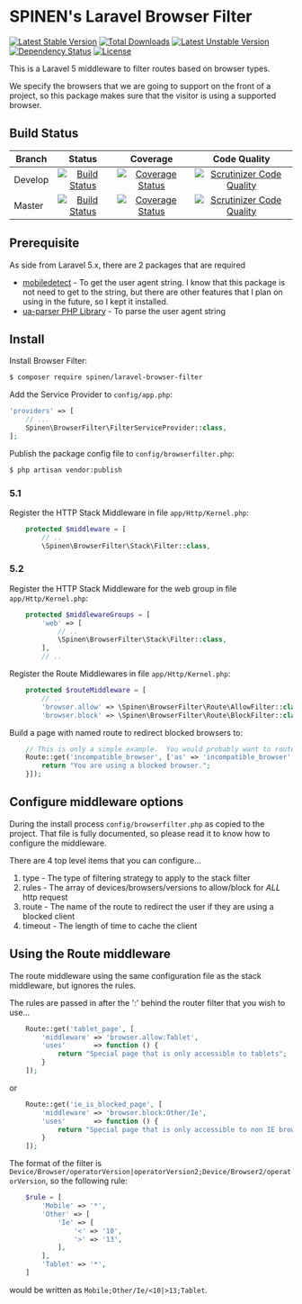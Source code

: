 # SPINEN's Laravel Browser Filter

[![Latest Stable Version](https://poser.pugx.org/spinen/laravel-browser-filter/v/stable)](https://packagist.org/packages/spinen/laravel-browser-filter)
[![Total Downloads](https://poser.pugx.org/spinen/laravel-browser-filter/downloads)](https://packagist.org/packages/spinen/laravel-browser-filter)
[![Latest Unstable Version](https://poser.pugx.org/spinen/laravel-browser-filter/v/unstable)](https://packagist.org/packages/spinen/laravel-browser-filter)
[![Dependency Status](https://www.versioneye.com/php/spinen:laravel-browser-filter/0.1.1/badge.svg)](https://www.versioneye.com/php/spinen:laravel-browser-filter/0.1.1)
[![License](https://poser.pugx.org/spinen/laravel-browser-filter/license)](https://packagist.org/packages/spinen/laravel-browser-filter)

This is a Laravel 5 middleware to filter routes based on browser types.

We specify the browsers that we are going to support on the front of a project, so this package makes sure that the visitor is using a supported browser.

## Build Status

| Branch | Status | Coverage | Code Quality |
| ------ | :----: | :------: | :----------: |
| Develop | [![Build Status](https://travis-ci.org/spinen/laravel-browser-filter.svg?branch=develop)](https://travis-ci.org/spinen/laravel-browser-filter) | [![Coverage Status](https://coveralls.io/repos/spinen/laravel-browser-filter/badge.svg?branch=develop&service=github)](https://coveralls.io/github/spinen/laravel-browser-filter?branch=develop) | [![Scrutinizer Code Quality](https://scrutinizer-ci.com/g/spinen/laravel-browser-filter/badges/quality-score.png?b=develop)](https://scrutinizer-ci.com/g/spinen/laravel-browser-filter/?branch=develop) |
| Master | [![Build Status](https://travis-ci.org/spinen/laravel-browser-filter.svg?branch=master)](https://travis-ci.org/spinen/laravel-browser-filter) | [![Coverage Status](https://coveralls.io/repos/spinen/laravel-browser-filter/badge.svg?branch=master&service=github)](https://coveralls.io/github/spinen/laravel-browser-filter?branch=master) | [![Scrutinizer Code Quality](https://scrutinizer-ci.com/g/spinen/laravel-browser-filter/badges/quality-score.png?b=master)](https://scrutinizer-ci.com/g/spinen/laravel-browser-filter/?branch=master) |

## Prerequisite

As side from Laravel 5.x, there are 2 packages that are required

* [mobiledetect](https://github.com/serbanghita/Mobile-Detect) - To get the user agent string.  I know that this package is not need to get to the string, but there are other features that I plan on using in the future, so I kept it installed.
* [ua-parser PHP Library](https://github.com/tobie/ua-parser/tree/master/php) - To parse the user agent string

## Install

Install Browser Filter:

```bash
$ composer require spinen/laravel-browser-filter
```

Add the Service Provider to `config/app.php`:

```php
'providers' => [
    // ...
    Spinen\BrowserFilter\FilterServiceProvider::class,
];
```

Publish the package config file to `config/browserfilter.php`:

```bash
$ php artisan vendor:publish
```

### 5.1

Register the HTTP Stack Middleware in file `app/Http/Kernel.php`:

```php
    protected $middleware = [
        // ..
        \Spinen\BrowserFilter\Stack\Filter::class,
```

### 5.2

Register the HTTP Stack Middleware for the web group in file `app/Http/Kernel.php`:

```php
    protected $middlewareGroups = [
        'web' => [
            // ..
            \Spinen\BrowserFilter\Stack\Filter::class,
        ],
        // ..
```

Register the Route Middlewares in file `app/Http/Kernel.php`:

```php
    protected $routeMiddleware = [
        // ..
        'browser.allow' => \Spinen\BrowserFilter\Route\AllowFilter::class,
        'browser.block' => \Spinen\BrowserFilter\Route\BlockFilter::class,
```

Build a page with named route to redirect blocked browsers to:

```php
    // This is only a simple example.  You would probably want to route to a controller with a view.
    Route::get('incompatible_browser', ['as' => 'incompatible_browser', 'uses' => function() {
        return "You are using a blocked browser.";
    }]);
```

## Configure middleware options

During the install process `config/browserfilter.php` as copied to the project.  That file is fully documented, so please read it to know how to configure the middleware.

There are 4 top level items that you can configure...

1. type - The type of filtering strategy to apply to the stack filter
2. rules - The array of devices/browsers/versions to allow/block for *ALL* http request
3. route - The name of the route to redirect the user if they are using a blocked client
4. timeout - The length of time to cache the client

## Using the Route middleware

The route middleware using the same configuration file as the stack middleware, but ignores the rules.

The rules are passed in after the ':' behind the router filter that you wish to use...

```php
    Route::get('tablet_page', [
        'middleware' => 'browser.allow:Tablet',
        'uses'       => function () {
            return "Special page that is only accessible to tablets";
        }
    ]);
```

or 

```php
    Route::get('ie_is_blocked_page', [
        'middleware' => 'browser.block:Other/Ie',
        'uses'       => function () {
            return "Special page that is only accessible to non IE browsers on Desktops";
        }
    ]);
```

The format of the filter is `Device/Browser/operatorVersion|operatorVersion2;Device/Browser2/operatorVersion`, so the following rule:

```php
    $rule = [
        'Mobile' => '*',
        'Other' => [
            'Ie' => [
                '<' => '10',
                '>' => '13',
            ],
        ],
        'Tablet' => '*',
    ]
```

would be written as `Mobile;Other/Ie/<10|>13;Tablet`.
